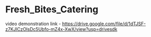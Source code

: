 # Fresh_Bites_Catering


video demonstration link - https://drive.google.com/file/d/1dTJSF-z7KJlCzOIsDc5Ubfo-mZ4x-XwX/view?usp=drivesdk
